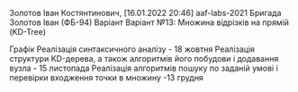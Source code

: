 Золотов Іван Костянтинович, [16.01.2022 20:46]
aaf-labs-2021
Бригада
Золотов Іван (ФБ-94)
Варіант
Варіант №13: Множина відрізків на прямій (KD-Tree)

Графік
Реалізація синтаксичного аналізу - 18 жовтня
Реалізація структури KD-дерева, а також алгоритмів його побудови і додавання вузла - 15 листопада
Реалізація алгоритмів пошуку по заданій умові і перевірки входження точки в множину -13 грудня
